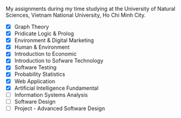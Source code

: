 My assignments during my time studying at the University of Natural Sciences, Vietnam National University, Ho Chi Minh City.

- [x] Graph Theory
- [x] Pridicate Logic & Prolog
- [x] Environment & Digital Marketing
- [x] Human & Environment
- [x] Introduction to Economic
- [x] Introduction to Sofware Technology
- [x] Software Testing
- [x] Probability Statistics
- [x] Web Application
- [x] Artificial Intelligence Fundamental
- [ ] Information Systems Analysis
- [ ] Software Design
- [ ] Project - Advanced Software Design
